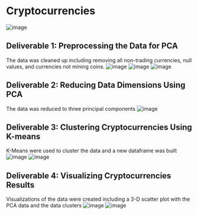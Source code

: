 # Cryptocurrencies
![image](https://user-images.githubusercontent.com/107161421/194781860-e3857dd2-f1c0-4d75-915f-b735f86ad240.png)


## Deliverable 1: Preprocessing the Data for PCA

The data was cleaned up including removing all non-trading currencies, null values, and currencies not mining coins.
![image](https://user-images.githubusercontent.com/107161421/194781479-25358b24-9841-4d01-9655-c2cd1f5d724f.png)
![image](https://user-images.githubusercontent.com/107161421/194781489-0f988162-7aa0-463d-95b9-b450577d39fc.png)
![image](https://user-images.githubusercontent.com/107161421/194781576-0b854122-6542-449b-8124-0e6918301195.png)

## Deliverable 2: Reducing Data Dimensions Using PCA

The data was reduced to three principal components
![image](https://user-images.githubusercontent.com/107161421/194781627-e0a3f93c-4819-4978-823b-dad660b3dd5c.png)

## Deliverable 3: Clustering Cryptocurrencies Using K-means

K-Means were used to cluster the data and a new dataframe was built
![image](https://user-images.githubusercontent.com/107161421/194781688-e0a6e4fa-5404-4a97-bcd8-a334f166a02c.png)
![image](https://user-images.githubusercontent.com/107161421/194781713-23b9c0ee-3aff-49cd-a64b-6b96480cd107.png)

## Deliverable 4: Visualizing Cryptocurrencies Results

Visualizations of the data were created including a 3-D scatter plot with the PCA data and the data clusters
![image](https://user-images.githubusercontent.com/107161421/194781254-fd414628-a3c3-46d7-923d-cd74c2552187.png)
![image](https://user-images.githubusercontent.com/107161421/194781735-59692c57-44ab-489c-9db4-c3d0b854b1b8.png)
